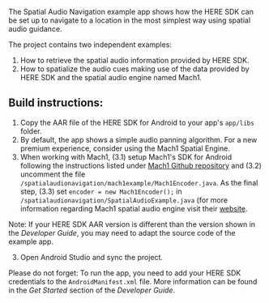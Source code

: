 The Spatial Audio Navigation example app shows how the HERE SDK can be set up to navigate to a location in the most simplest way using spatial audio guidance.

The project contains two independent examples:
1. How to retrieve the spatial audio information provided by HERE SDK.
2. How to spatialize the audio cues making use of the data provided by HERE SDK and the spatial audio engine named Mach1.


Build instructions:
-------------------

1) Copy the AAR file of the HERE SDK for Android to your app's `app/libs` folder.
2) By default, the app shows a simple audio panning algorithm. For a new premium experience, consider using the Mach1 Spatial Engine.
3) When working with Mach1, (3.1) setup Mach1's SDK for Android following the instructions listed under [Mach1 Github repository](https://github.com/Mach1Studios/JitPack-Mach1SpatialAPI) and (3.2) uncomment the file `/spatialaudionavigation/mach1example/Mach1Encoder.java`. As the final step, (3.3) set `encoder = new Mach1Encoder();` in  `/spatialaudionavigation/SpatialAudioExample.java` (for more information regarding Mach1 spatial audio engine visit their [website](https://www.mach1.tech/developers).


Note: If your HERE SDK AAR version is different than the version shown in the _Developer Guide_, you may need to adapt the source code of the example app.

3) Open Android Studio and sync the project.

Please do not forget: To run the app, you need to add your HERE SDK credentials to the `AndroidManifest.xml` file. More information can be found in the _Get Started_ section of the _Developer Guide_.
